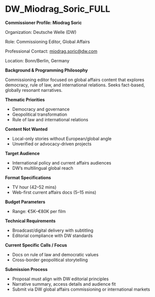 # DW_Miodrag_Soric_FULL

**Commissioner Profile: Miodrag Soric**

Organization: Deutsche Welle (DW)

Role: Commissioning Editor, Global Affairs

Professional Contact: miodrag.soric@dw.com

Location: Bonn/Berlin, Germany

**Background & Programming Philosophy**

Commissioning editor focused on global affairs content that explores democracy, rule of law, and international relations. Seeks fact-based, globally resonant narratives.

**Thematic Priorities**

- Democracy and governance
- Geopolitical transformation
- Rule of law and international relations

**Content Not Wanted**

- Local-only stories without European/global angle
- Unverified or advocacy-driven projects

**Target Audience**

- International policy and current affairs audiences
- DW’s multilingual global reach

**Format Specifications**

- TV hour (42–52 mins)
- Web-first current affairs docs (5–15 mins)

**Budget Parameters**

- Range: €5K–€80K per film

**Technical Requirements**

- Broadcast/digital delivery with subtitling
- Editorial compliance with DW standards

**Current Specific Calls / Focus**

- Docs on rule of law and democratic values
- Cross-border geopolitical storytelling

**Submission Process**

- Proposal must align with DW editorial principles
- Narrative summary, access details and audience fit
- Submit via DW global affairs commissioning or international markets